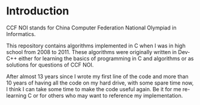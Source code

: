 # Introduction

CCF NOI stands for China Computer Federation National Olympiad in Informatics.

This repository contains algorithms implemented in C when I was in high school from 2008 to 2011. These algorithms were originally written in Dev-C++ either for learning the basics of programming in C and algorithms or as solutions for questions of CCF NOI.

After almost 13 years since I wrote my first line of the code and more than 10 years of having all the code on my hard drive, with some spare time now, I think I can take some time to make the code useful again. Be it for me re-learning C or for others who may want to reference my implementation.
